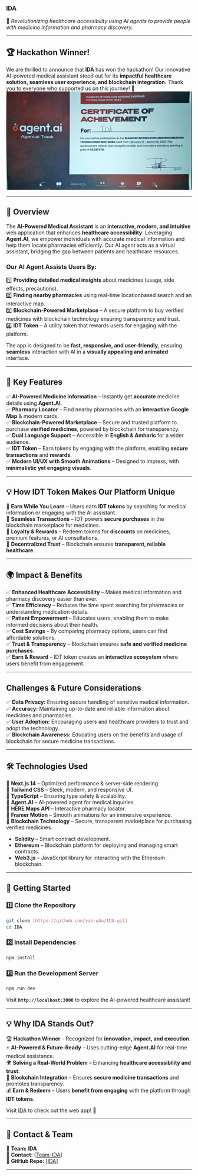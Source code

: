 ### **IDA**  
🚀 *Revolutionizing healthcare accessibility using AI agents to provide people with medicine information and pharmacy discovery.*  

---

## 🏆 **Hackathon Winner!**
We are thrilled to announce that **IDA** has won the hackathon!  Our innovative AI-powered medical assistant stood out for its **impactful healthcare solution, seamless user experience, and blockchain integration.** Thank you to everyone who supported us on this journey! 🙌  
![Certificate](public/IDA.png)


---

## **🌟 Overview**  
The **AI-Powered Medical Assistant** is an **interactive, modern, and intuitive** web application that enhances **healthcare accessibility**. Leveraging **Agent.AI**, we empower individuals with accurate medical information and help them locate pharmacies efficiently. Our AI agent acts as a virtual assistant, bridging the gap between patients and healthcare resources.  

### **Our AI Agent Assists Users By:**
1️⃣ **Providing detailed medical insights** about medicines (usage, side effects, precautions).  
2️⃣ **Finding nearby pharmacies** using real-time locationbased search and an interactive map.  
3️⃣ **Blockchain-Powered Marketplace** – A secure platform to buy verified medicines with blockchain technology ensuring transparency and trust.  
4️⃣ **IDT Token** – A utility token that rewards users for engaging with the platform.  

The app is designed to be **fast, responsive, and user-friendly**, ensuring **seamless** interaction with AI in a **visually appealing and animated** interface.  

---

## **🎯 Key Features**  
✅ **AI-Powered Medicine Information** – Instantly get **accurate** medicine details using **Agent.AI**.  
✅ **Pharmacy Locator** – Find nearby pharmacies with an **interactive Google Map** & modern cards.  
✅ **Blockchain-Powered Marketplace** – Secure and trusted platform to purchase **verified medicines**, powered by blockchain for transparency.  
✅ **Dual Language Support** – Accessible in **English & Amharic** for a wider audience.  
✅ **IDT Token** – Earn tokens by engaging with the platform, enabling **secure transactions** and **rewards**.  
✅ **Modern UI/UX with Smooth Animations** – Designed to impress, with **minimalistic yet engaging visuals**.  

---

## **💡 How IDT Token Makes Our Platform Unique**  
🔹 **Earn While You Learn** – Users earn **IDT tokens** by searching for medical information or engaging with the AI assistant.  
🔹 **Seamless Transactions** – IDT powers **secure purchases** in the blockchain marketplace for medicines.  
🔹 **Loyalty & Rewards** – Redeem tokens for **discounts** on medicines, premium features, or AI consultations.  
🔹 **Decentralized Trust** – Blockchain ensures **transparent, reliable healthcare**.  

---

## **🌍 Impact & Benefits**  
✅ **Enhanced Healthcare Accessibility** – Makes medical information and pharmacy discovery easier than ever.  
✅ **Time Efficiency** – Reduces the time spent searching for pharmacies or understanding medication details.  
✅ **Patient Empowerment** – Educates users, enabling them to make informed decisions about their health.  
✅ **Cost Savings** – By comparing pharmacy options, users can find affordable solutions.  
✅ **Trust & Transparency** – Blockchain ensures **safe and verified medicine purchases**.  
✅ **Earn & Reward** – IDT token creates an **interactive ecosystem** where users benefit from engagement.  

---

## **Challenges & Future Considerations**  
✅ **Data Privacy:** Ensuring secure handling of sensitive medical information.  
✅ **Accuracy:** Maintaining up-to-date and reliable information about medicines and pharmacies.  
✅ **User Adoption:** Encouraging users and healthcare providers to trust and adopt the technology.  
✅ **Blockchain Awareness:** Educating users on the benefits and usage of blockchain for secure medicine transactions.  

---

## **🛠️ Technologies Used**  
🔹 **Next.js 14** – Optimized performance & server-side rendering.  
🔹 **Tailwind CSS** – Sleek, modern, and responsive UI.  
🔹 **TypeScript** – Ensuring type safety & scalability.  
🔹 **Agent.AI** – AI-powered agent for medical inquiries.  
🔹 **HERE Maps API** – Interactive pharmacy locator.  
🔹 **Framer Motion** – Smooth animations for an immersive experience.  
🔹 **Blockchain Technology** – Secure, transparent marketplace for purchasing verified medicines.  
   - **Solidity** – Smart contract development.  
   - **Ethereum** – Blockchain platform for deploying and managing smart contracts.  
   - **Web3.js** – JavaScript library for interacting with the Ethereum blockchain.  

---

## **🚀 Getting Started**  
### **1️⃣ Clone the Repository**  
```bash  
git clone [https://github.com/yab-g4u/IDA.git]
cd IDA  
```

### **2️⃣ Install Dependencies**  
```bash  
npm install  
```

### **3️⃣ Run the Development Server**  
```bash  
npm run dev  
```
Visit **`http://localhost:3000`** to explore the AI-powered healthcare assistant!  

---

## **💡 Why IDA Stands Out?**  
🏆 **Hackathon Winner** – Recognized for **innovation, impact, and execution**.  
⚡ **AI-Powered & Future-Ready** – Uses cutting-edge **Agent.AI** for real-time medical assistance.  
🌍 **Solving a Real-World Problem** – Enhancing **healthcare accessibility and trust**.  
💎 **Blockchain Integration** – Ensures **secure medicine transactions** and promotes transparency.  
💰 **Earn & Redeem** – Users **benefit from engaging** with the platform through **IDT tokens**.  

Visit [IDA](https://ida-test.vercel.app/) to check out the web app! 🚀  

---

## **📩 Contact & Team**  
👥 **Team:** **IDA**  
📧 **Contact:** [[Team-IDA](g4uforlife@gmail.com)]  
🔗 **GitHub Repo:** [[IDA](https://github.com/yab-g4u/IDA.git)]  

---

